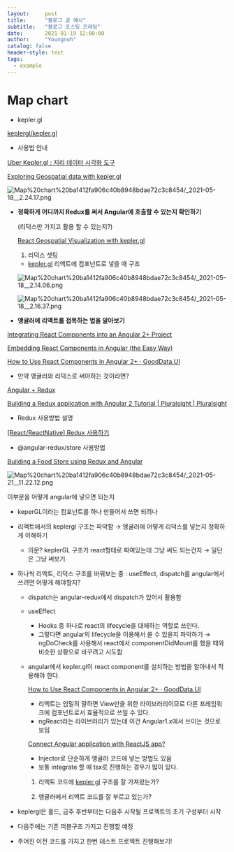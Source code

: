 ```yaml
---
layout:     post
title:      "블로그 글 예시"
subtitle:   "블로그 포스팅 프레임"
date:       2021-01-19 12:00:00
author:     "Youngnoh"
catalog: false
header-style: text
tags:
  - example
---
```


# Map chart

- kepler.gl

[keplergl/kepler.gl](https://github.com/keplergl/kepler.gl)

- 사용법 안내

[Uber Kepler.gl : 지리 데이터 시각화 도구](https://zzsza.github.io/data/2019/04/01/uber-keplergl/)

[Exploring Geospatial data with kepler.gl](https://medium.com/vis-gl/exploring-geospatial-data-with-kepler-gl-cf655839628f)

![Map%20chart%20ba1412fa906c40b8948bdae72c3c8454/_2021-05-18__2.24.17.png](Map%20chart%20ba1412fa906c40b8948bdae72c3c8454/_2021-05-18__2.24.17.png)

- **정확하게 어디까지 Redux를 써서 Angular에 호출할 수 있는지 확인하기**

    (리덕스만 가지고 활용 할 수 있는지?)

    [React Geospatial Visualization with kepler.gl](https://youtu.be/BEZjt08Myxs)

    1. 리덕스 셋팅
    - [kepler.gl](http://kepler.gl) 리액트에 컴포넌트로 넣을 때 구조

    ![Map%20chart%20ba1412fa906c40b8948bdae72c3c8454/_2021-05-18__2.14.06.png](Map%20chart%20ba1412fa906c40b8948bdae72c3c8454/_2021-05-18__2.14.06.png)

    ![Map%20chart%20ba1412fa906c40b8948bdae72c3c8454/_2021-05-18__2.16.37.png](Map%20chart%20ba1412fa906c40b8948bdae72c3c8454/_2021-05-18__2.16.37.png)

- **앵귤러에 리액트를 접목하는 법을 알아보기**

[Integrating React Components into an Angular 2+ Project](https://blog.harveydelaney.com/integrating-react-components-into-an-angular-2-project/)

[Embedding React Components in Angular (the Easy Way)](https://codebyz.com/embedding-react-components-in-angular-the-easy-way/#prettyPhoto)

[How to Use React Components in Angular 2+ · GoodData.UI](https://sdk.gooddata.com/gooddata-ui/docs/4.1.1/ht_use_react_component_in_angular_2.x.html)

- 만약 앵귤러와 리덕스로 써야하는 것이라면?

[Angular + Redux](https://olaf.kr/2018/07/08/angular-redux/)

[Building a Redux application with Angular 2 Tutorial | Pluralsight | Pluralsight](https://www.pluralsight.com/guides/building-a-redux-application-with-angular-2-part-1)

- Redux 사용방법 설명

[[React/ReactNative] Redux 사용하기](https://133hyun.tistory.com/59)

- @angular-redux/store 사용방법

[Building a Food Store using Redux and Angular](https://www.telerik.com/blogs/building-a-food-store-using-redux-and-angular)

![Map%20chart%20ba1412fa906c40b8948bdae72c3c8454/_2021-05-21__11.22.12.png](Map%20chart%20ba1412fa906c40b8948bdae72c3c8454/_2021-05-21__11.22.12.png)

이부분을 어떻게 angular에 넣으면 되는지

- keperGL이라는 컴포넌트를 하나 만들어서 쓰면 되려나
- 리액트에서의 keplergl 구조는 파악함 → 앵귤러에 어떻게 리덕스를 넣는지 정확하게 이해하기
    - 의문? keplerGL 구조가 react형태로 짜여있는데 그냥 써도 되는건지 → 일단은 그냥 써보기
- 하나씩 리액트, 리덕스 구조를 바꿔보는 중 : useEffect, dispatch를 angular에서 쓰려면 어떻게 해야할지?
    - dispatch는 angular-redux에서 dispatch가 있어서 활용함
    - useEffect
        - Hooks 중 하나로 react의 lifecycle을 대체하는 역할로 쓰인다.
        - 그렇다면 angular의 lifecycle을 이용해서 쓸 수 있을지 파악하기 → ngDoCheck를 사용해서 react에서 componentDidMount를 했을 때와 비슷한 상황으로 바꾸려고 시도함
    - angular에서 kepler.gl이 react component를 설치하는 방법을 알아내서 적용해야 한다.

        [How to Use React Components in Angular 2+ · GoodData.UI](https://sdk.gooddata.com/gooddata-ui/docs/4.1.1/ht_use_react_component_in_angular_2.x.html)

        - 리액트는 엄밀히 말하면 View만을 위한 라이브러리이므로 다른 프레임워크에 컴포넌트로서 효율적으로 쓰일 수 있다.
        - ngReact라는 라이브러리가 있는데 이건 Angular1.x에서 쓰이는 것으로 보임

        [Connect Angular application with ReactJS app?](https://stackoverflow.com/questions/54408694/connect-angular-application-with-reactjs-app/54408718#54408718)

        - Injector로 단순하게 앵귤러 코드에 넣는 방법도 있음
        - 보통 integrate 할 때 tsx로 진행하는 경우가 많이 있다.

        1. 리액트 코드에 [kepler.gl](http://kepler.gl) 구조를 잘 가져왔는가?

        2. 앵귤러에서 리액트 코드를 잘 부르고 있는가?

- keplergl은 홀드, 금주 후반부터는 다음주 시작될 프로젝트의 초기 구성부터 시작
- 다음주에는 기존 퍼블구조 가지고 진행할 예정
- 주어진 이전 코드를 가지고 한번 테스트 프로젝트 진행해보기!
